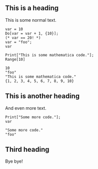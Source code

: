 ## This is a heading

This is some normal text.


```{Mathematica}
var = 10
Do[var = var + 1, {10}];
(* var == 20! *)
var = "foo";
var

Print["This is some mathematica code."];
Range[10]
```

```
10
"foo"
"This is some mathematica code."
{1, 2, 3, 4, 5, 6, 7, 8, 9, 10}
```

## This is another heading

And even more text.

```{Mathematica}
Print["Some more code."];
var
```

```
"Some more code."
"foo"
```

## Third heading
Bye bye!
